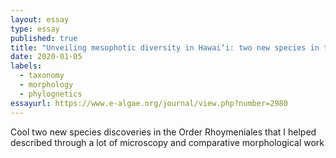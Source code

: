 ```yaml
---
layout: essay
type: essay
published: true
title: "Unveiling mesophotic diversity in Hawai‘i: two new species in the genera Halopeltis and Leptofauchea (Rhodymeniales, Rhodophyta)"
date: 2020-01-05
labels:
  - taxonomy
  - morphology
  - phylognetics
essayurl: https://www.e-algae.org/journal/view.php?number=2980
---
```

Cool two new species discoveries in the Order Rhoymeniales that I helped described through a lot of microscopy and comparative morphological work
